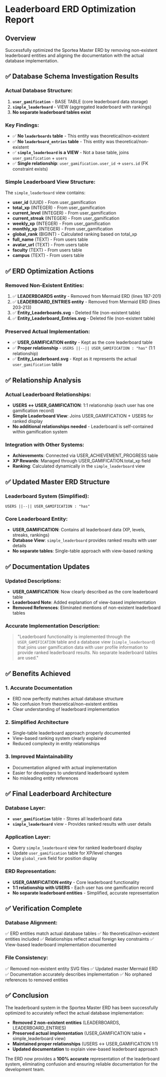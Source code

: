 # Leaderboard ERD Optimization Report

## Overview
Successfully optimized the Sportea Master ERD by removing non-existent leaderboard entities and aligning the documentation with the actual database implementation.

## ✅ **Database Schema Investigation Results**

### **Actual Database Structure:**
1. **`user_gamification`** - BASE TABLE (core leaderboard data storage)
2. **`simple_leaderboard`** - VIEW (aggregated leaderboard with rankings)
3. **No separate leaderboard tables exist**

### **Key Findings:**
- ✅ **No `leaderboards` table** - This entity was theoretical/non-existent
- ✅ **No `leaderboard_entries` table** - This entity was theoretical/non-existent  
- ✅ **`simple_leaderboard` is a VIEW** - Not a base table, joins `user_gamification` + `users`
- ✅ **Single relationship**: `user_gamification.user_id` → `users.id` (FK constraint exists)

### **Simple Leaderboard View Structure:**
The `simple_leaderboard` view contains:
- **user_id** (UUID) - From user_gamification
- **total_xp** (INTEGER) - From user_gamification  
- **current_level** (INTEGER) - From user_gamification
- **current_streak** (INTEGER) - From user_gamification
- **weekly_xp** (INTEGER) - From user_gamification
- **monthly_xp** (INTEGER) - From user_gamification
- **global_rank** (BIGINT) - Calculated ranking based on total_xp
- **full_name** (TEXT) - From users table
- **avatar_url** (TEXT) - From users table
- **faculty** (TEXT) - From users table
- **campus** (TEXT) - From users table

## ✅ **ERD Optimization Actions**

### **Removed Non-Existent Entities:**
1. ✅ **LEADERBOARDS entity** - Removed from Mermaid ERD (lines 187-201)
2. ✅ **LEADERBOARD_ENTRIES entity** - Removed from Mermaid ERD (lines 203-213)
3. ✅ **Entity_Leaderboards.svg** - Deleted file (non-existent table)
4. ✅ **Entity_Leaderboard_Entries.svg** - Deleted file (non-existent table)

### **Preserved Actual Implementation:**
- ✅ **USER_GAMIFICATION entity** - Kept as the core leaderboard table
- ✅ **Proper relationship** - `USERS ||--|| USER_GAMIFICATION : "has"` (1:1 relationship)
- ✅ **Entity_Leaderboard.svg** - Kept as it represents the actual `user_gamification` table

## ✅ **Relationship Analysis**

### **Actual Leaderboard Relationships:**
- **USERS ↔ USER_GAMIFICATION**: 1:1 relationship (each user has one gamification record)
- **Simple Leaderboard View**: Joins USER_GAMIFICATION + USERS for ranked display
- **No additional relationships needed** - Leaderboard is self-contained within gamification system

### **Integration with Other Systems:**
- **Achievements**: Connected via USER_ACHIEVEMENT_PROGRESS table
- **XP Rewards**: Managed through USER_GAMIFICATION.total_xp field
- **Ranking**: Calculated dynamically in the `simple_leaderboard` view

## ✅ **Updated Master ERD Structure**

### **Leaderboard System (Simplified):**
```mermaid
USERS ||--|| USER_GAMIFICATION : "has"
```

### **Core Leaderboard Entity:**
- **USER_GAMIFICATION**: Contains all leaderboard data (XP, levels, streaks, rankings)
- **Database View**: `simple_leaderboard` provides ranked results with user details
- **No separate tables**: Single-table approach with view-based ranking

## ✅ **Documentation Updates**

### **Updated Descriptions:**
- **USER_GAMIFICATION**: Now clearly described as the core leaderboard table
- **Leaderboard Note**: Added explanation of view-based implementation
- **Removed References**: Eliminated mentions of non-existent leaderboard tables

### **Accurate Implementation Description:**
> "Leaderboard functionality is implemented through the `USER_GAMIFICATION` table and a database view (`simple_leaderboard`) that joins user gamification data with user profile information to provide ranked leaderboard results. No separate leaderboard tables are used."

## ✅ **Benefits Achieved**

### **1. Accurate Documentation**
- ERD now perfectly matches actual database structure
- No confusion from theoretical/non-existent entities
- Clear understanding of leaderboard implementation

### **2. Simplified Architecture**
- Single-table leaderboard approach properly documented
- View-based ranking system clearly explained
- Reduced complexity in entity relationships

### **3. Improved Maintainability**
- Documentation aligned with actual implementation
- Easier for developers to understand leaderboard system
- No misleading entity references

## ✅ **Final Leaderboard Architecture**

### **Database Layer:**
- **`user_gamification`** table - Stores all leaderboard data
- **`simple_leaderboard`** view - Provides ranked results with user details

### **Application Layer:**
- Query `simple_leaderboard` view for ranked leaderboard display
- Update `user_gamification` table for XP/level changes
- Use `global_rank` field for position display

### **ERD Representation:**
- **USER_GAMIFICATION entity** - Core leaderboard functionality
- **1:1 relationship with USERS** - Each user has one gamification record
- **No separate leaderboard entities** - Simplified, accurate representation

## ✅ **Verification Complete**

### **Database Alignment:**
✅ ERD entities match actual database tables
✅ No theoretical/non-existent entities included
✅ Relationships reflect actual foreign key constraints
✅ View-based leaderboard implementation documented

### **File Consistency:**
✅ Removed non-existent entity SVG files
✅ Updated master Mermaid ERD
✅ Documentation accurately describes implementation
✅ No orphaned references to removed entities

## ✅ **Conclusion**

The leaderboard system in the Sportea Master ERD has been successfully optimized to accurately reflect the actual database implementation:

- **Removed 2 non-existent entities** (LEADERBOARDS, LEADERBOARD_ENTRIES)
- **Preserved actual implementation** (USER_GAMIFICATION table + simple_leaderboard view)
- **Maintained proper relationships** (USERS ↔ USER_GAMIFICATION 1:1)
- **Updated documentation** to explain view-based leaderboard approach

The ERD now provides a **100% accurate** representation of the leaderboard system, eliminating confusion and ensuring reliable documentation for the development team.
